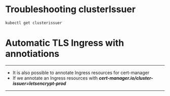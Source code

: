 # Troubleshooting clusterIssuer
```
kubectl get clusterissuer
```

# Automatic TLS Ingress with annotiations
***
- It is also possible to annotate Ingress resources for cert-manager
- If we annotate an Ingress resources with **_cert-manager.io/cluster-issuer=letsencrypt-prod_**
***
